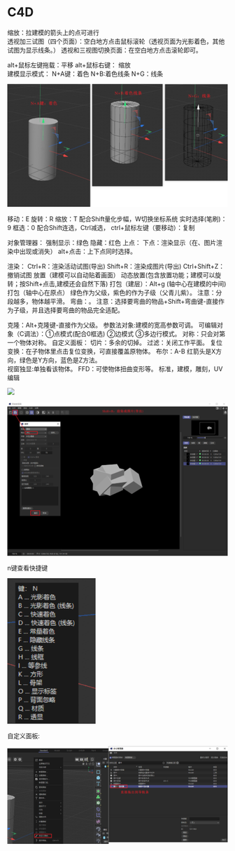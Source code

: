 

# C4D

缩放：拉建模的箭头上的点可进行  
透视加三试图（四个页面）：空白地方点击鼠标滚轮（透视页面为光影着色，其他试图为显示线条。）
 透视和三视图切换页面：在空白地方点击滚轮即可。

alt+鼠标左键拖载：平移          alt+鼠标右键： 缩放	 
建模显示模式： N+A键：着色    N+B:着色线条    N+G：线条

![](../../%E7%AC%94%E8%AE%B0%E5%9B%BE%E7%89%87/C4D/%E5%BB%BA%E6%A8%A1%E6%98%BE%E7%A4%BA%E6%A8%A1%E5%BC%8F.png)

移动：E    旋转：R   缩放：T      配合Shift量化步幅，W切换坐标系统
实时选择(笔刷)：9        框选：0           配合Shift连选，Ctrl减选，
ctrl+鼠标左键（要移动）：复制

对象管理器： 
  强制显示：绿色    隐藏：红色
  上点：
  下点：渲染显示（在、图片渲染中出现或消失）
   alt+点击：上下点同时选择。

渲染：
     Ctrl+R：渲染活动试图(导出)         Shift+R：渲染成图片(导出)
  Ctrl+Shift+Z：撤销试图
  放置（建模可以自动贴着画面） 
  动态放置(包含放置功能；建模可以旋转；按Shift+点击,建模还会自然下落)
  打包（建层）：Alt+g (轴中心在建模的中间)
  打包（轴中心在原点）
  绿色作为父级，紫色的作为子级（父青儿紫）。
  注意：分段越多，物体越平滑。
  弯曲：。 注意：选择要弯曲的物品+Shift+弯曲键-直接作为子级，并且选择要弯曲的物品完全适配。

  克隆：Alt+克隆键-直接作为父级。
  参数法对象:建模的宽高参数可调。
  可编辑对象（C调法）：①点模式(配合0框选) ②边模式  ③多边行模式。
  对称：只会对第一个物体对称。
  自定义面板：
  切片：多余的切掉。
  过滤：关闭工作平面。
  复位变换：在子物体里点击复位变换，可直接覆盖原物体。
  布尔：A-B
  红箭头是X方向，绿色是Y方向，蓝色是Z方法。  
  视窗独显:单独看该物体。
  FFD：可使物体扭曲变形等。
  标准，建模，雕刻，UV编辑

![](C:/Users/GT/AppData/Roaming/Typora/typora-user-images/image-20220813191911907.png)



![](../../%E7%AC%94%E8%AE%B0%E5%9B%BE%E7%89%87/C4D/Shift+R%20%E6%B8%B2%E6%9F%93%E6%88%90%E5%9B%BE%E7%89%87(%E5%AF%BC%E5%87%BA).png)

n键查看快捷键

![](../../%E7%AC%94%E8%AE%B0%E5%9B%BE%E7%89%87/C4D/n+%E5%B0%86.png)

自定义面板:

![](../../%E7%AC%94%E8%AE%B0%E5%9B%BE%E7%89%87/C4D/%E8%87%AA%E5%AE%9A%E4%B9%89%E9%9D%A2%E6%9D%BF.png)